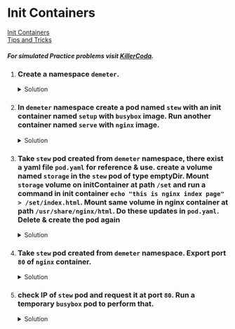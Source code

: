 # Init Containers

[Init Containers](https://kubernetes.io/docs/concepts/workloads/pods/init-containers/)
</br>
[Tips and Tricks](../../tips_and_tricks.md)

##### For simulated Practice problems visit [KillerCoda](https://killercoda.com/amitk).

1.  ### Create a namespace `demeter`.
    <details><summary>Solution</summary>
      <p>

      ```bash
      k create ns demeter
      ```
      </p>
    </details>

1.  ### In `demeter` namespace create a pod named `stew` with an init container named `setup` with `busybox` image. Run another container named `serve` with `nginx` image.

    <details><summary>Solution</summary>
      <p>

      ```bash
      apiVersion: v1
      kind: Pod
      metadata:
        creationTimestamp: null
        labels:
          run: stew
        name: stew
        namespace: demeter
      spec:
        initContainers:
          - image: busybox
            name: setup
        containers:
        - image: nginx
          name: serve
        dnsPolicy: ClusterFirst
        restartPolicy: Always
      status: {}
      ```

      </p>
    </details>

1.  ### Take `stew` pod created from `demeter` namespace, there exist a yaml file `pod.yaml` for reference & use. create a volume named `storage` in the `stew` pod of type emptyDir. Mount `storage` volume on initContainer at path `/set` and run a command in init container `echo "this is nginx index page" > /set/index.html`. Mount same volume in nginx container at path `/usr/share/nginx/html`. Do these updates in `pod.yaml`. Delete & create the pod again

    <details><summary>Solution</summary>
      <p>

      ```bash
      apiVersion: v1
      kind: Pod
      metadata:
        creationTimestamp: null
        labels:
          run: stew
        name: stew
        namespace: demeter
      spec:
        initContainers:
          - image: busybox
            name: setup
            command: ["sh","-c","echo 'this is nginx index page' > /set/index.html"]
            volumeMounts:
              - name: storage
                mountPath: /set
        containers:
        - image: nginx
          name: serve
          volumeMounts:
            - name: storage
              mountPath: /usr/share/index/html
        dnsPolicy: ClusterFirst
        restartPolicy: Always
        volumes:
          - name: storage
            emptyDir: {}
      status: {}
      ```

      </p>
    </details>

1. ### Take `stew` pod created from `demeter` namespace. Export port `80` of `nginx` container. 

    <details><summary>Solution</summary>
      <p>

      ```bash
      apiVersion: v1
      kind: Pod
      metadata:
        creationTimestamp: null
        labels:
          run: stew
        name: stew
        namespace: demeter
      spec:
        initContainers:
          - image: busybox
            name: setup
            command: ["sh","-c","echo 'this is nginx index page' > /set/index.html"]
            volumeMounts:
              - name: storage
                mountPath: /set
        containers:
        - image: nginx
          name: serve
          volumeMounts:
            - name: storage
              mountPath: /usr/share/index/html
          ports:
            - containerPort: 80
        dnsPolicy: ClusterFirst
        restartPolicy: Always
        volumes:
          - name: storage
            emptyDir: {}
      status: {}
      ```

      </p>
    </details>

1. ### check IP of `stew` pod and request it at port `80`. Run a temporary `busybox` pod to perform that.

    <details><summary>Solution</summary>
      <p>

      ```bash
      # check ip of the stew pod
      k get po stew -o wide

      # make request on port 80
      wget -O <IP>:80
      ```

      </p>
    </details>

